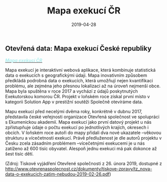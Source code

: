 ﻿---
title:  "Mapa exekucí ČR" 
date:   2019-04-28 
tags: 
    - KISK
    - start
    - hugo
---




<h2>Otevřená data: Mapa exekucí České republiky</h2>

<A HREF="http://www.mapaexekuci.cz" target="_blank"><FONT COLOR="#afeeee"><b><i>Mapa exekucí ČR</i></b></FONT></A>

<P>Mapa exekucí je interaktivní webová aplikace, která kombinuje statistická data o exekucích s geografickými údaji. Mapa inovativním způsobem předkládá podrobná data o exekucích, která umožňují nejen kvantifikaci problému, ale zejména jeho přesnou lokalizaci až na úroveň nejmenší obce. Mapa byla spuštěna v roce 2017 a vychází z údajů poskytnutých Exekutorskou komorou ČR. Projekt v loňském roce získal první místo v kategorii Solution App v prestižní soutěži Společně otevíráme data.</P>

<P>Mapu exekucí před necelými dvěma roky, konkrétně v dubnu 2017, představila české veřejnosti organizace Otevřená společnost ve spolupráci s Ekumenickou akademií. Mapa exekucí jako první datový projekt u nás zpřístupňuje údaje o počtu exekucí po jednotlivých krajích, okresech i obcích. V loňském roce autoři do mapy přidali dva nové ukazatele –věkovou strukturu a vícečetnosti exekucí. Právě předluženost je dle autorů projektu v Česku zcela zásadním problémem –vícečetnými exekucemi je u nás zatíženo až 600 tisíc obyvatel. Alespoň jednu exekuci má pak dokonce až šest tisíc dětí.</P>


(Zdroj: Tiskové vyjádření Otevřené společnosti z 26. února 2019, dostupné z http://www.otevrenaspolecnost.cz/dokumenty/tiskove-zpravy/tz_nova-data-o-exekucich-zatim-nebudou-2019-02-26.pdf)

